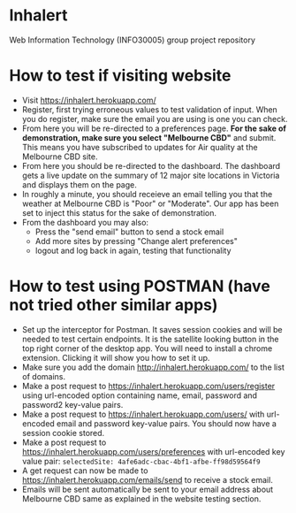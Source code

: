# Inhalert
Web Information Technology (INFO30005) group project repository

# How to test if visiting website
* Visit https://inhalert.herokuapp.com/
* Register, first trying erroneous values to test validation of input. When you do register, make sure the email you are using is one you can check.
* From here you will be re-directed to a preferences page. **For the sake of demonstration, make sure you select "Melbourne CBD"**
and submit. This means you have subscribed to updates for Air quality at the Melbourne CBD site.
* From here you should be re-directed to the dashboard. The dashboard gets a live update on the summary of 12 major site locations in Victoria and displays them on the page.
* In roughly a minute, you should receieve an email telling you that the weather at Melbourne CBD is "Poor" or "Moderate". Our app has been set to inject this status for the sake of demonstration.
* From the dashboard you may also:
    * Press the "send email" button to send a stock email
    * Add more sites by pressing "Change alert preferences"
    * logout and log back in again, testing that functionality

# How to test using POSTMAN (have not tried other similar apps)
* Set up the interceptor for Postman. It saves session cookies and will be needed to test certain endpoints. 
It is the satellite looking button in the top right corner of the desktop app. You will need to install a chrome extension. Clicking it will show you how to set it up. 
* Make sure you add the domain http://inhalert.herokuapp.com/ to the list of domains.
* Make a post request to https://inhalert.herokuapp.com/users/register using
url-encoded option containing name, email, password and password2 key-value pairs.
* Make a post request to https://inhalert.herokuapp.com/users/ with url-encoded email and password key-value pairs. You should now have a session cookie stored.
* Make a post request to https://inhalert.herokuapp.com/users/preferences with url-encoded key value pair:
`selectedSite: 4afe6adc-cbac-4bf1-afbe-ff98d59564f9`
* A get request can now be made to https://inhalert.herokuapp.com/emails/send to receive a stock email. 
* Emails will be sent automatically be sent to your email address about Melbourne CBD same as explained in the website testing section.

